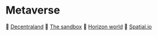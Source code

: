 # Metaverse

:large_orange_diamond: [Decentraland](https://decentraland.org)
:large_orange_diamond: [The sandbox](https://www.sandbox.game)
:large_orange_diamond: [Horizon world](https://www.oculus.com/horizon-worlds)
:large_orange_diamond: [Spatial.io](https://spatial.io)
